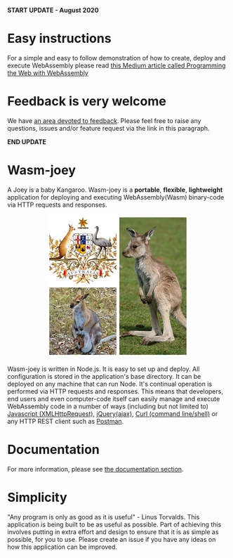**START UPDATE - August 2020**

# Easy instructions
For a simple and easy to follow demonstration of how to create, deploy and execute WebAssembly please read [this Medium article called Programming the Web with WebAssembly](https://medium.com/wasm/programming-the-web-with-webassembly-e90d17bde276)

# Feedback is very welcome
We have [an area devoted to feedback](https://github.com/second-state/wasm-joey/blob/master/FEEDBACK.md). Please feel free to raise any questions, issues and/or feature request via the link in this paragraph.

**END UPDATE**

# Wasm-joey
A Joey is a baby Kangaroo. Wasm-joey is a **portable**, **flexible**, **lightweight** application for deploying and executing WebAssembly(Wasm) binary-code via HTTP requests and responses.

<p align="center">
  <img src="images/wasm-joey-tiny.jpg">
</p>

Wasm-joey is written in Node.js. It is easy to set up and deploy. All configuration is stored in the application's base directory. It can be deployed on any machine that can run Node. It's continual operation is performed via HTTP requests and responses. This means that developers, end users and even computer-code itself can easily manage and execute WebAssembly code in a number of ways (including but not limited to) [Javascript (XMLHttpRequest)](https://www.w3schools.com/xml/xml_http.asp), [jQuery(ajax)](https://api.jquery.com/jquery.ajax/), [Curl (command line/shell)](https://curl.haxx.se/docs/httpscripting.html#POST) or any HTTP REST client such as [Postman](https://www.postman.com/).

# Documentation
For more information, please see [the documentation section](documentation).

# Simplicity
"Any program is only as good as it is useful" - Linus Torvalds. This application is being built to be as useful as possible. Part of achieving this involves putting in extra effort and design to ensure that it is as simple as possible, for you to use. Please create an issue if you have any ideas on how this application can be improved. 
